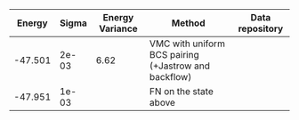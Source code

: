 |       Energy          |  Sigma          | Energy Variance  |  Method                                                          | Data repository                |
| ----------------------| ----------------| -----------------|------------------------------------------------------------------|------------------------------- |
|     -47.501           |   2e-03         |    6.62          |  VMC with uniform BCS pairing (+Jastrow and backflow)            |                                |
|     -47.951           |   1e-03         |                  |  FN on the state above                                           |                                |
